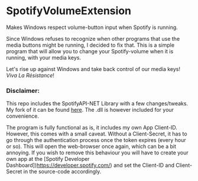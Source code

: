 # SpotifyVolumeExtension

Makes Windows respect volume-button input when Spotify is running.

Since Windows refuses to recognize when other programs that use the media buttons might be running, I decided to fix that.
This is a simple program that will allow you to change your Spotify-volume when it is running, with your media keys.

Let's rise up against Windows and take back control of our media keys! *Viva La Résistance*!

### Disclaimer:
This repo includes the SpotifyAPI-NET Library with a few changes/tweaks. My fork of it can be found [here](https://github.com/calledude/SpotifyAPI-NET). The .dll is however included for your convenience.

The program is fully functional as is, it includes my own App Client-ID. However, this comes with a small caveat. Without a Client-Secret, it has to go through the authentication process once the token expires (every hour or so). This will open the web-browser once again, which can be a bit annoying. If you wish to remove this behaviour you will have to create your own app at the [Spotify Developer Dashboard])https://developer.spotify.com/) and set the Client-ID and Client-Secret in the source-code accordingly.
